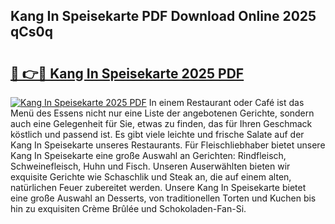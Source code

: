 ## Kang In Speisekarte PDF Download Online 2025 qCs0q

# <h2><a href="http://gcdp90.nevu.top/?p=Kang+In+Speisekarte">🔗 👉🔴 Kang In Speisekarte 2025 PDF</a></h2>

[![Kang In Speisekarte 2025 PDF](https://i.imgur.com/dBaPXMq.png)](http://gcdp90.nevu.top/?p=Kang+In+Speisekarte)
In einem Restaurant oder Café ist das Menü des Essens nicht nur eine Liste der angebotenen Gerichte, sondern auch eine Gelegenheit für Sie, etwas zu finden, das für Ihren Geschmack köstlich und passend ist. Es gibt viele leichte und frische Salate auf der Kang In Speisekarte unseres Restaurants. Für Fleischliebhaber bietet unsere Kang In Speisekarte eine große Auswahl an Gerichten: Rindfleisch, Schweinefleisch, Huhn und Fisch. Unseren Auserwählten bieten wir exquisite Gerichte wie Schaschlik und Steak an, die auf einem alten, natürlichen Feuer zubereitet werden. Unsere Kang In Speisekarte bietet eine große Auswahl an Desserts, von traditionellen Torten und Kuchen bis hin zu exquisiten Crème Brûlée und Schokoladen-Fan-Si.
